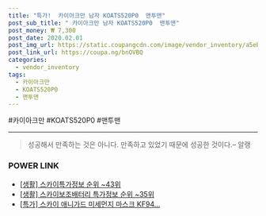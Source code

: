 ```yaml
--- 
title: "특가!  카이아크만 남자 KOATS520P0  맨투맨" 
post_sub_title: " 카이아크만 남자 KOATS520P0  맨투맨" 
post_money: ₩ 7,300 
post_date: 2020.02.01 
post_img_url: https://static.coupangcdn.com/image/vendor_inventory/a5eb/d7aa92661b7c317019f3adff6db5860d2683ee509035bf015abe09dad665.jpg 
post_link_url: https://coupa.ng/bnOVBQ 
categories: 
  - vendor_inventory 
tags: 
  - 카이아크만 
  - KOATS520P0 
  - 맨투맨 
--- 
```

  #카이아크만 #KOATS520P0 #맨투맨 
<hr> 

> 성공해서 만족하는 것은 아니다. 만족하고 있었기 때문에 성공한 것이다.– 알랭 


### POWER LINK

* <a href="https://blog.naver.com/sakai111/221772430232" target="_blank"> [생활] 스카이특가정보 순위 ~43위</a>
* <a href="https://blog.naver.com/sakai111/221781588247" target="_blank"> [생활] 스카이보조배터리 특가정보 순위 ~35위</a>
* <a href="https://blog.naver.com/santokki14/221788082345" target="_blank">[특가] 스카이 애니가드 미세먼지 마스크 KF94...</a>
